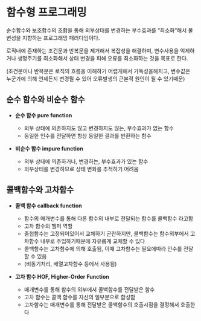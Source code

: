 # 함수형 프로그래밍
순수함수와 보조함수의 조합을 통해 외부상태를 변경하는 부수효과를 “최소화”해서 불변성을 지향하는 프로그래밍 패러다임이다.

로직내에 존재하는 조건문과 반복문을 제거해서 복잡성을 해결하며, 변수사용을 억제하거나 생명주기를 최소화해서 상태 변경을 피해 오류를 최소화하는 것을 목표로 한다.

(조건문이나 반복문은 로직의 흐름을 이해하기 어렵게해서 가독성을해치고, 변수값은 누군가에 의해 언제든지 변경될 수 있어 오류발생의 근본적 원인이 될 수 있기때문)

## 순수 함수와 비순수 함수
- **순수 함수 pure function**
    - 외부 상태에 의존하지도 않고 변경하지도 않는, 부수효과가 없는 함수
    - 동일한 인수를 전달하면 항상 동일한 결과를 반환하는 함수

- **비순수 함수 impure function**
    - 외부 상태에 의존하거나, 변경하는, 부수효과가 있는 함수
    - 외부상태를 변경하므로 상태 변화를 추적하기 어려움

## 콜백함수와 고차함수
- **콜백 함수 callback function**
    - 함수의 매개변수를 통해 다른 함수의 내부로 전달되는 함수를 콜백함수 라고함
    - 고차 함수의 헬퍼 역할
    - 중첩함수는 고정되어있어서 교체하기 곤란하지만, 콜백함수는 함수외부에서 고차함수 내부로 주입하기때문에 자유롭게 교체할 수 있다
    - 콜백함수는 고차함수에 의해 호출됨, 이때 고차함수는 필요에따라 인수를 전달할 수 있음
    - (비동기처리, 배열고차함수 등에서 사용됨)

- **고차 함수 HOF, Higher-Order Function**
    - 매개변수를 통해 함수의 외부에서 콜백함수를 전달받은 함수
    - 고차 함수는 콜백 함수를 자신의 일부분으로 합성함
    - 고차함수는 매개변수를 통해 전달받은 콜백함수의 호출시점을 결정해서 호출한다